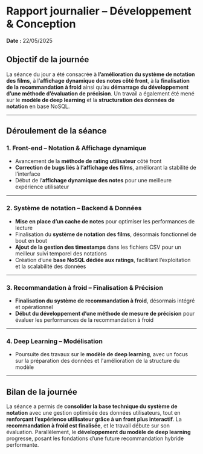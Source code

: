 # Rapport journalier – Développement & Conception  
**Date :** 22/05/2025  

## Objectif de la journée  
La séance du jour a été consacrée à **l’amélioration du système de notation des films**, à l’**affichage dynamique des notes côté front**, à la **finalisation de la recommandation à froid** ainsi qu’au **démarrage du développement d’une méthode d’évaluation de précision**. Un travail a également été mené sur le **modèle de deep learning** et la **structuration des données de notation** en base NoSQL.

---

## Déroulement de la séance  

### 1. Front-end – Notation & Affichage dynamique  
- Avancement de la **méthode de rating utilisateur** côté front  
- **Correction de bugs liés à l’affichage des films**, améliorant la stabilité de l’interface  
- Début de l’**affichage dynamique des notes** pour une meilleure expérience utilisateur

---

### 2. Système de notation – Backend & Données  
- **Mise en place d’un cache de notes** pour optimiser les performances de lecture  
- Finalisation du **système de notation des films**, désormais fonctionnel de bout en bout  
- **Ajout de la gestion des timestamps** dans les fichiers CSV pour un meilleur suivi temporel des notations  
- Création d’une **base NoSQL dédiée aux ratings**, facilitant l’exploitation et la scalabilité des données  

---

### 3. Recommandation à froid – Finalisation & Précision  
- **Finalisation du système de recommandation à froid**, désormais intégré et opérationnel  
- **Début du développement d’une méthode de mesure de précision** pour évaluer les performances de la recommandation à froid

---

### 4. Deep Learning – Modélisation  
- Poursuite des travaux sur le **modèle de deep learning**, avec un focus sur la préparation des données et l'amélioration de la structure du modèle  

---

## Bilan de la journée  
La séance a permis de **consolider la base technique du système de notation** avec une gestion optimisée des données utilisateurs, tout en **renforçant l’expérience utilisateur grâce à un front plus interactif**. La **recommandation à froid est finalisée**, et le travail débute sur son évaluation. Parallèlement, le **développement du modèle de deep learning** progresse, posant les fondations d’une future recommandation hybride performante.
